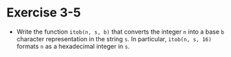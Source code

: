 # Exercise 3-5

- Write the function `itob(n, s, b)` that converts the integer `n` into a base `b` character representation
in the string `s`. In particular, `itob(n, s, 16)` formats `n` as a hexadecimal integer in `s`.
